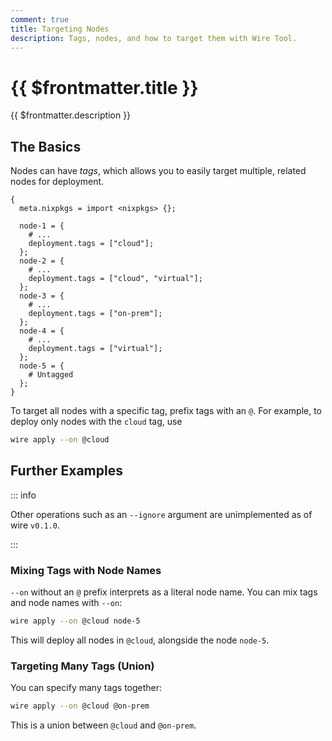 ```yaml
---
comment: true
title: Targeting Nodes
description: Tags, nodes, and how to target them with Wire Tool.
---
```


# {{ $frontmatter.title }}

{{ $frontmatter.description }}

## The Basics

Nodes can have _tags_, which allows you to easily target multiple, related
nodes for deployment.

```nix:line-numbers [hive.nix]
{
  meta.nixpkgs = import <nixpkgs> {};

  node-1 = {
    # ...
    deployment.tags = ["cloud"];
  };
  node-2 = {
    # ...
    deployment.tags = ["cloud", "virtual"];
  };
  node-3 = {
    # ...
    deployment.tags = ["on-prem"];
  };
  node-4 = {
    # ...
    deployment.tags = ["virtual"];
  };
  node-5 = {
    # Untagged
  };
}
```

To target all nodes with a specific tag, prefix tags with an `@`.
For example, to deploy only nodes with the `cloud` tag, use

```sh
wire apply --on @cloud
```

## Further Examples

::: info

Other operations such as an `--ignore` argument are unimplemented as of wire `v0.1.0`.

:::

### Mixing Tags with Node Names

`--on` without an `@` prefix interprets as a literal node name. You can mix tags
and node names with `--on`:

```sh
wire apply --on @cloud node-5
```

This will deploy all nodes in `@cloud`, alongside the node `node-5`.

### Targeting Many Tags (Union)

You can specify many tags together:

```sh
wire apply --on @cloud @on-prem
```

This is a union between `@cloud` and `@on-prem`.
